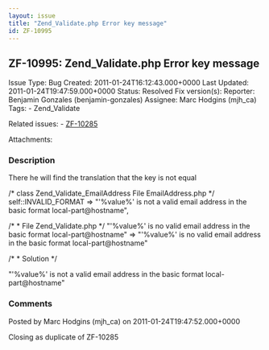 ```yaml
---
layout: issue
title: "Zend_Validate.php Error key message"
id: ZF-10995
---
```


ZF-10995: Zend\_Validate.php Error key message 
-----------------------------------------------

 Issue Type: Bug Created: 2011-01-24T16:12:43.000+0000 Last Updated: 2011-01-24T19:47:59.000+0000 Status: Resolved Fix version(s): 
 Reporter:  Benjamin Gonzales (benjamin-gonzales)  Assignee:  Marc Hodgins (mjh\_ca)  Tags: - Zend\_Validate
 
 Related issues: - [ZF-10285](/issues/browse/ZF-10285)
 
 Attachments: 
### Description

There he will find the translation that the key is not equal

/\* class Zend\_Validate\_EmailAddress File EmailAddress.php \*/ self::INVALID\_FORMAT => "'%value%' is not a valid email address in the basic format local-part@hostname",

/\* \* File Zend\_Validate.php \*/ "'%value%' is no valid email address in the basic format local-part@hostname" => "'%value%' is no valid email address in the basic format local-part@hostname"

/\* \* Solution \*/

"'%value%' is not a valid email address in the basic format local-part@hostname"

 

 

### Comments

Posted by Marc Hodgins (mjh\_ca) on 2011-01-24T19:47:52.000+0000

Closing as duplicate of ZF-10285

 

 